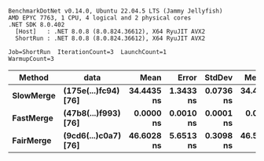 ```

BenchmarkDotNet v0.14.0, Ubuntu 22.04.5 LTS (Jammy Jellyfish)
AMD EPYC 7763, 1 CPU, 4 logical and 2 physical cores
.NET SDK 8.0.402
  [Host]   : .NET 8.0.8 (8.0.824.36612), X64 RyuJIT AVX2
  ShortRun : .NET 8.0.8 (8.0.824.36612), X64 RyuJIT AVX2

Job=ShortRun  IterationCount=3  LaunchCount=1  
WarmupCount=3  

```
| Method    | data                 | Mean       | Error     | StdDev    | Median     | Min        | Max        | Gen0   | Allocated |
|---------- |--------------------- |-----------:|----------:|----------:|-----------:|-----------:|-----------:|-------:|----------:|
| **SlowMerge** | **(175e(...)fc94) [76]** | **34.4435 ns** | **1.3433 ns** | **0.0736 ns** | **34.4417 ns** | **34.3708 ns** | **34.5181 ns** | **0.0010** |      **80 B** |
| **FastMerge** | **(47b8(...)f993) [76]** |  **0.0000 ns** | **0.0010 ns** | **0.0001 ns** |  **0.0000 ns** |  **0.0000 ns** |  **0.0001 ns** |      **-** |         **-** |
| **FairMerge** | **(9cd6(...)c0a7) [76]** | **46.6028 ns** | **5.6513 ns** | **0.3098 ns** | **46.5506 ns** | **46.3224 ns** | **46.9353 ns** | **0.0017** |     **144 B** |
